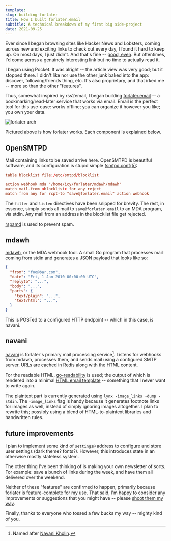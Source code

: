 ```yaml
---
template:
slug: building-forlater
title: How I built forlater.email
subtitle: A technical breakdown of my first big side-project
date: 2021-09-25
---
```


Ever since I began browsing sites like Hacker News and Lobsters, coming
across new and exciting links to check out every day, I found it hard to
keep up. On most days, I just didn't. And that's fine -- [good,
even](/blog/dont-news). But oftentimes, I'd come across a genuinely
interesting link but no time to actually read it.

I began using Pocket. It was alright -- the article view was very good;
but it stopped there. I didn't like nor use the other junk baked into
the app: discover, following/friends thing, etc. It's also proprietary,
and that irked me -- more so than the other "features".

Thus, somewhat inspired by rss2email, I began building
[forlater.email](https://forlater.email) -- a bookmarking/read-later
service that works via email. Email is the perfect tool for this
use-case: works offline; you can organize it however you like; you own
your data.

![forlater arch](https://x.icyphox.sh/JNAn4.png)

Pictured above is how forlater works. Each component is explained below.

## OpenSMTPD

Mail containing links to be saved arrive here. OpenSMTPD is beautiful
software, and its configuration is stupid simple
([smtpd.conf(5)](https://man.openbsd.org/smtpd.conf):

```conf
table blocklist file:/etc/smtpd/blocklist

action webhook mda "/home/icy/forlater/mdawh/mdawh"
match mail-from <blocklist> for any reject
match from any for rcpt-to "save@forlater.email" action webhook
```

The `filter` and `listen` directives have been snipped for brevity. The
rest, in essence, simply sends all mail to `save@forlater.email` to an
MDA program, via stdin. Any mail from an address in the blocklist file
get rejected.

[rspamd](https://rspamd.com) is used to prevent spam.

## mdawh

[mdawh](https://git.icyphox.sh/forlater/mdawh), or the MDA webhook tool.
A small Go program that processes mail coming from stdin and generates a
JSON payload that looks like so:

```json
{
  "from": "foo@bar.com",
  "date": "Fri, 1 Jan 2010 00:00:00 UTC",
  "replyto": "...",
  "body": "...",
  "parts": {
    "text/plain": "...",
    "text/html": "...",
  }
}
```

This is POSTed to a configured HTTP endpoint -- which in this case, is
navani.

## navani

[navani](https://git.icyphox.sh/forlater/navani) is forlater's primary
mail processing service[^1]. Listens for webhooks from mdawh, processes
them, and sends mail using a configured SMTP server. URLs are cached in
Redis along with the HTML content.

For the readable HTML,
[go-readability](https://github.com/go-shiori/go-readability) is used;
the output of which is rendered into a minimal [HTML email
template](https://git.icyphox.sh/forlater/navani/tree/templates/html.tpl)
-- something that I never want to write again.

The plaintext part is currently generated using `lynx -image_links -dump
-stdin`. The `-image_links` flag is handy because it generates footnote
links for images as well, instead of simply ignoring images altogether.
I plan to rewrite this; possibly using a blend of HTML-to-plaintext
libraries and handwritten rules.

## future improvements

I plan to implement some kind of `settings@` address to configure and
store user settings (dark theme? fonts?). However, this introduces state
in an otherwise mostly stateless system.

The other thing I've been thinking of is making your own newsletter of
sorts. For example: save a bunch of links during the week, and have them
all delivered over the weekend.

Neither of these "features" are confirmed to happen, primarily because
forlater is feature-complete for my use. That said, I'm happy to
consider any improvements or suggestions that you might have -- please
[shoot them my way](mailto:x@icyphox.sh).

Finally, thanks to everyone who tossed a few bucks my way -- mighty kind
of you.

[^1]: Named after [Navani Kholin](https://coppermind.net/wiki/Navani_Kholin).
